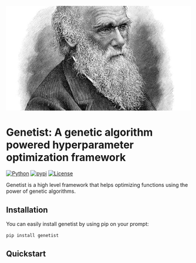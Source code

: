 ![alt text](https://github.com/unaiLopez/darwin/blob/master/doc/images/darwin.jpg?raw=true)

# Genetist: A genetic algorithm powered hyperparameter optimization framework
[![Python](https://img.shields.io/badge/python-3.6%20%7C%203.7%20%7C%203.8%20%7C%203.9%20%7C%203.10-blue)](https://www.python.org)
[![pypi](https://img.shields.io/pypi/v/genetist.svg)](https://pypi.python.org/pypi/genetist)
[![License](https://img.shields.io/badge/License-MIT-blue.svg)](https://opensource.org/licenses/MIT)

Genetist is a high level framework that helps optimizing functions using the power of genetic algorithms.

## Installation
You can easily install genetist by using pip on your prompt:
```
pip install genetist
```
## Quickstart